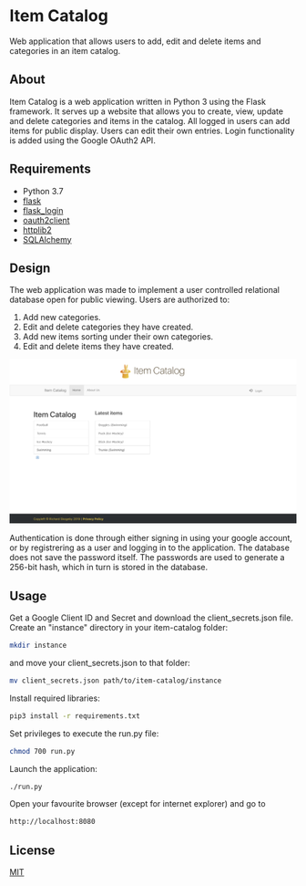 # Item Catalog

Web application that allows users to add, edit and delete items and categories
in an item catalog.

## About

Item Catalog is a web application written in Python 3 using the Flask framework.
It serves up a website that allows you to create, view, update and delete
categories and items in the catalog.  All logged in users can add items for 
public display. Users can edit their own entries. Login functionality 
is added using the Google OAuth2 API.

## Requirements

- Python 3.7
- [flask](https://pypi.org/project/Flask/)
- [flask_login](https://pypi.org/project/Flask-Login/)
- [oauth2client](https://pypi.org/project/oauth2client/)
- [httplib2](https://pypi.org/project/httplib2/)
- [SQLAlchemy](https://pypi.org/project/SQLAlchemy/)

## Design

The web application was made to implement a user controlled relational database
open for public viewing. Users are authorized to:

1. Add new categories.
1. Edit and delete categories they have created.
1. Add new items sorting under their own categories.
1. Edit and delete items they have created.

![Website design](item_catalog/static/images/layout.png)

Authentication is done through either signing in using your google account,
or by registrering as a user and logging in to the application. The database
does not save the password itself. The passwords are used to generate a 256-bit
hash, which in turn is stored in the database.

## Usage

Get a Google Client ID and Secret and download the client_secrets.json file.
Create an "instance" directory in your item-catalog folder:

``` bash
mkdir instance
```

and move your client_secrets.json to that folder:

``` bash
mv client_secrets.json path/to/item-catalog/instance
```

Install required libraries:

``` bash
pip3 install -r requirements.txt
```

Set privileges to execute the run.py file:

``` bash
chmod 700 run.py
```

Launch the application:

``` bash
./run.py
```

Open your favourite browser (except for internet explorer) and go to

``` bash
http://localhost:8080
```

## License

[MIT](https://choosealicense.com/licenses/mit/)